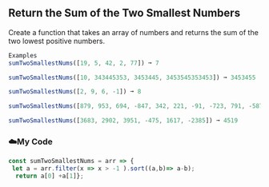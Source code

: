 ## Return the Sum of the Two Smallest Numbers
Create a function that takes an array of numbers and returns the sum of the two lowest positive numbers.
```js
Examples
sumTwoSmallestNums([19, 5, 42, 2, 77]) ➞ 7

sumTwoSmallestNums([10, 343445353, 3453445, 3453545353453]) ➞ 3453455

sumTwoSmallestNums([2, 9, 6, -1]) ➞ 8

sumTwoSmallestNums([879, 953, 694, -847, 342, 221, -91, -723, 791, -587]) ➞ 563

sumTwoSmallestNums([3683, 2902, 3951, -475, 1617, -2385]) ➞ 4519
```
### :cloud:My Code
```js
const sumTwoSmallestNums = arr => {
 let a = arr.filter(x => x > -1 ).sort((a,b)=> a-b);
  return a[0] +a[1]};
```
